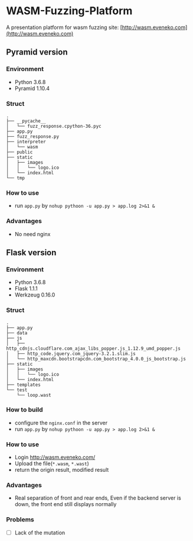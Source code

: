 # WASM-Fuzzing-Platform
A presentation platform for wasm fuzzing
site: [http://wasm.eveneko.com](http://wasm.eveneko.com)

## Pyramid version

### Environment
- Python 3.6.8
- Pyramid 1.10.4

### Struct
```
.  
├── __pycache__  
│   └── fuzz_response.cpython-36.pyc  
├── app.py  
├── fuzz_response.py  
├── interpreter  
│   └── wasm  
├── public  
├── static  
│   ├── images  
│   │   └── logo.ico  
│   └── index.html  
└── tmp  
```

### How to use
- run `app.py` by `nohup pythoon -u app.py > app.log 2>&1 &`

### Advantages
- No need nginx

## Flask version

### Environment
- Python 3.6.8
- Flask 1.1.1
- Werkzeug 0.16.0

### Struct
```
.  
├── app.py  
├── data  
├── js  
│   ├── http_cdnjs.cloudflare.com_ajax_libs_popper.js_1.12.9_umd_popper.js  
│   ├── http_code.jquery.com_jquery-3.2.1.slim.js  
│   └── http_maxcdn.bootstrapcdn.com_bootstrap_4.0.0_js_bootstrap.js  
├── static  
│   ├── images  
│   │   └── logo.ico  
│   └── index.html  
├── templates  
└── test  
    └── loop.wast  
```

### How to build
- configure the `nginx.conf` in the server
- run `app.py` by `nohup pythoon -u app.py > app.log 2>&1 &`

### How to use
- Login http://wasm.eveneko.com/
- Upload the file(`*.wasm`, `*.wast`)
- return the origin result, modified result

### Advantages
- Real separation of front and rear ends, Even if the backend server is down, the front end still displays normally

### Problems
- [ ] Lack of the mutation
